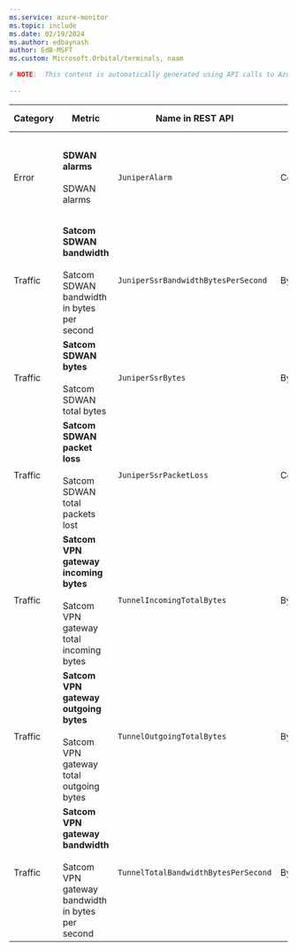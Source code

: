 ```yaml
---
ms.service: azure-monitor
ms.topic: include
ms.date: 02/19/2024
ms.author: edbaynash
author: EdB-MSFT
ms.custom: Microsoft.Orbital/terminals, naam

# NOTE:  This content is automatically generated using API calls to Azure. Any edits made on these files will be overwritten in the next run of the script. 
 
---
```



|Category|Metric|Name in REST API|Unit|Aggregation|Dimensions|Time Grains|DS Export|
|---|---|---|---|---|---|---|---|
|Error|**SDWAN alarms**<br><br>SDWAN alarms |`JuniperAlarm` |Count |Total, Count |`category`, `id`, `message`, `node`, `number`, `process`, `router`, `severity`, `shelvedReason`, `source`, `time`|PT1M |Yes|
|Traffic|**Satcom SDWAN bandwidth**<br><br>Satcom SDWAN bandwidth in bytes per second |`JuniperSsrBandwidthBytesPerSecond` |BytesPerSecond |Average |\<none\>|PT1M |Yes|
|Traffic|**Satcom SDWAN bytes**<br><br>Satcom SDWAN total bytes |`JuniperSsrBytes` |Bytes |Average |\<none\>|PT1M |Yes|
|Traffic|**Satcom SDWAN packet loss**<br><br>Satcom SDWAN total packets lost |`JuniperSsrPacketLoss` |Count |Average |\<none\>|PT1M |Yes|
|Traffic|**Satcom VPN gateway incoming bytes**<br><br>Satcom VPN gateway total incoming bytes |`TunnelIncomingTotalBytes` |Bytes |Average |\<none\>|PT1M |Yes|
|Traffic|**Satcom VPN gateway outgoing bytes**<br><br>Satcom VPN gateway total outgoing bytes |`TunnelOutgoingTotalBytes` |Bytes |Average |\<none\>|PT1M |Yes|
|Traffic|**Satcom VPN gateway bandwidth**<br><br>Satcom VPN gateway bandwidth in bytes per second |`TunnelTotalBandwidthBytesPerSecond` |BytesPerSecond |Average |\<none\>|PT1M |Yes|